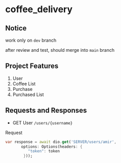 # coffee_delivery

## Notice
work only on `dev` branch

after review and test, should merge into `main` branch

## Project Features

1. User
2. Coffee List
3. Purchase
4. Purchased List

## Requests and Responses

* GET User
`/users/{username}`

Request

```dart
var response = await dio.get('SERVER/users/amir',
       options: Options(headers: {
          "token": token
        })); 
```
